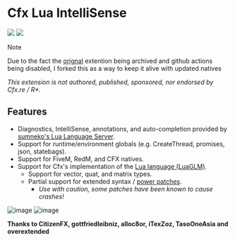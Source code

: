 # Cfx Lua IntelliSense

![](https://img.shields.io/visual-studio-marketplace/d/ihyajb.cfxlua-vscode) ![](https://img.shields.io/visual-studio-marketplace/i/ihyajb.cfxlua-vscode)


> [!NOTE]
> Due to the fact the [orignal](https://github.com/overextended/cfxlua-vscode) extention being archived and github actions being disabled, I forked this as a way to keep it alive with updated natives

_This extension is not authored, published, sponsored, nor endorsed by Cfx.re / R*._

## Features

- Diagnostics, IntelliSense, annotations, and auto-completion provided by [sumneko's Lua Language Server](https://marketplace.visualstudio.com/items?itemName=sumneko.lua).
- Support for runtime/environment globals (e.g. CreateThread, promises, json, statebags).
- Support for FiveM, RedM, and CFX natives.
- Support for Cfx's implementation of the [Lua language (LuaGLM)](https://github.com/citizenfx/lua/tree/luaglm-dev/cfx).
  - Support for vector, quat, and matrix types.
  - Partial support for extended syntax / [power patches](https://github.com/citizenfx/lua/blob/luaglm-dev/cfx/README.md#power-patches).
    - _Use with caution, some patches have been known to cause crashes!_

![image](https://github.com/overextended/cfxlua-vscode/assets/65407488/6f609fa2-ca19-4705-adf5-80635d539cbd)
![image](https://github.com/overextended/cfxlua-vscode/assets/65407488/b837c0a8-01b0-4e3d-95f9-f925cb1320bf)

**Thanks to CitizenFX, gottfriedleibniz, alloc8or, iTexZoz, TasoOneAsia and overextended**
